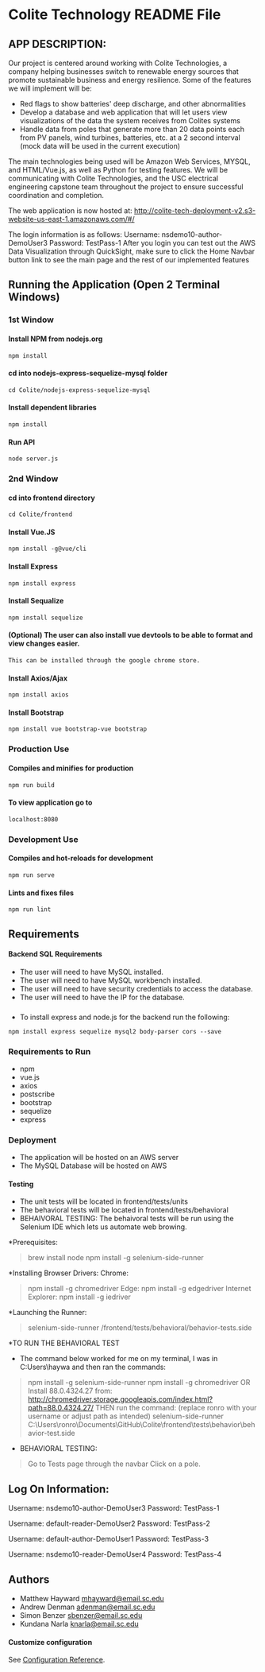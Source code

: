 # Colite Technology README File

## APP DESCRIPTION:
Our project is centered around working with Colite Technologies, a company helping businesses switch to renewable energy sources that promote sustainable business and energy resilience. Some of the features we will implement will be:

- Red flags to show batteries' deep discharge, and other abnormalities
- Develop a database and web application that will let users view visualizations of the data the system receives from Colites systems
- Handle data from poles that generate more than 20 data points each from PV panels, wind turbines, batteries, etc. at a 2 second interval (mock data will be used in the current execution)

The main technologies being used will be Amazon Web Services, MYSQL, and HTML/Vue.js, as well as Python for testing features. We will be communicating with Colite Technologies, and the USC electrical engineering capstone team throughout the project to ensure successful coordination and completion.

The web application is now hosted at: http://colite-tech-deployment-v2.s3-website-us-east-1.amazonaws.com/#/

The login information is as follows:
Username: nsdemo10-author-DemoUser3
Password: TestPass-1
After you login you can test out the AWS Data Visualization through QuickSight, make sure to click the Home Navbar button link to see the main page and the rest of our implemented features

## Running the Application (Open 2 Terminal Windows)

### 1st Window

#### Install NPM from nodejs.org
```
npm install
```

#### cd into nodejs-express-sequelize-mysql folder
```
cd Colite/nodejs-express-sequelize-mysql
```
#### Install dependent libraries
```
npm install
```

#### Run API
```
node server.js
```

### 2nd Window

#### cd into frontend directory
```
cd Colite/frontend
```

#### Install Vue.JS
```
npm install -g@vue/cli
```
#### Install Express
```
npm install express
```

#### Install Sequalize
```
npm install sequelize
```

#### (Optional) The user can also install vue devtools to be able to format and view changes easier. 
```
This can be installed through the google chrome store. 
```

#### Install Axios/Ajax
```
npm install axios
```

#### Install Bootstrap
```
npm install vue bootstrap-vue bootstrap
```

### Production Use

#### Compiles and minifies for production
```
npm run build
```
#### To view application go to
```
localhost:8080
```
### Development Use

#### Compiles and hot-reloads for development
```
npm run serve
```

#### Lints and fixes files
```
npm run lint
```
## Requirements

#### Backend SQL Requirements
- The user will need to have MySQL installed.
- The user will need to have MySQL workbench installed.
- The user will need to have security credentials to access the database.
- The user will need to have the IP for the database.

###
- To install express and node.js for the backend run the following:
```
npm install express sequelize mysql2 body-parser cors --save
```

### Requirements to Run
- npm
- vue.js
- axios
- postscribe
- bootstrap
- sequelize
- express

### Deployment

- The application will be hosted on an AWS server
- The MySQL Database will be hosted on AWS


#### Testing

- The unit tests will be located in frontend/tests/units
- The behavioral tests will be located in frontend/tests/behavioral
- BEHAIVORAL TESTING:
The behaivoral tests will be run using the Selenium IDE which lets us automate web browing.

*Prerequisites:
> brew install node
> npm install -g selenium-side-runner

*Installing Browser Drivers:
Chrome:
> npm install -g chromedriver
Edge:
> npm install -g edgedriver
Internet Explorer:
> npm install -g iedriver

*Launching the Runner:
> selenium-side-runner /frontend/tests/behavioral/behavior-tests.side

*TO RUN THE BEHAVIORAL TEST
- The command below worked for me on my terminal, I was in C:Users\haywa and then ran the commands:
> npm install -g selenium-side-runner
> npm install -g chromedriver
OR Install 88.0.4324.27 from:
http://chromedriver.storage.googleapis.com/index.html?path=88.0.4324.27/
THEN run the command: (replace ronro with your username or adjust path as intended)
>  selenium-side-runner C:\Users\ronro\Documents\GitHub\Colite\frontend\tests\behavior\behavior-test.side

- BEHAVIORAL TESTING:

> Go to Tests page through the navbar
> Click on a pole.

## Log On Information:

Username: nsdemo10-author-DemoUser3
Password: TestPass-1

Username: default-reader-DemoUser2
Password: TestPass-2

Username: default-author-DemoUser1
Password: TestPass-3

Username: nsdemo10-reader-DemoUser4
Password: TestPass-4

## Authors

- Matthew Hayward mhayward@email.sc.edu
- Andrew Denman adenman@email.sc.edu
- Simon Benzer sbenzer@email.sc.edu
- Kundana Narla knarla@email.sc.edu

#### Customize configuration
See [Configuration Reference](https://cli.vuejs.org/config/).
